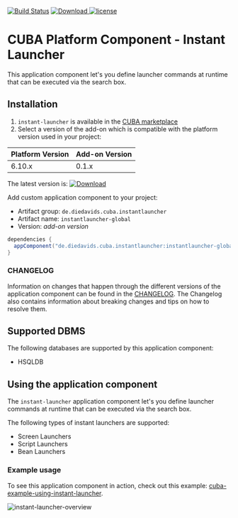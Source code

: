 [![Build Status](https://travis-ci.com/mariodavid/cuba-component-instant-launcher.svg?branch=master)](https://travis-ci.org/mariodavid/cuba-component-instant-launcher)
[ ![Download](https://api.bintray.com/packages/mariodavid/cuba-components/cuba-component-instant-launcher/images/download.svg) ](https://bintray.com/mariodavid/cuba-components/cuba-component-instant-launcher/_latestVersion)
[![license](https://img.shields.io/badge/license-Apache%20License%202.0-blue.svg?style=flat)](http://www.apache.org/licenses/LICENSE-2.0)

# CUBA Platform Component - Instant Launcher

This application component let's you define launcher commands at runtime that can be executed via the search box.



## Installation

1. `instant-launcher` is available in the [CUBA marketplace](https://www.cuba-platform.com/marketplace/instant-launcher)
2. Select a version of the add-on which is compatible with the platform version used in your project:

| Platform Version | Add-on Version |
| ---------------- | -------------- |
| 6.10.x           | 0.1.x          |


The latest version is: [ ![Download](https://api.bintray.com/packages/mariodavid/cuba-components/cuba-component-instant-launcher/images/download.svg) ](https://bintray.com/mariodavid/cuba-components/cuba-component-instant-launcher/_latestVersion)

Add custom application component to your project:

* Artifact group: `de.diedavids.cuba.instantlauncher`
* Artifact name: `instantlauncher-global`
* Version: *add-on version*

```groovy
dependencies {
  appComponent("de.diedavids.cuba.instantlauncher:instantlauncher-global:*addon-version*")
}
```


### CHANGELOG

Information on changes that happen through the different versions of the application component can be found in the [CHANGELOG](https://github.com/mariodavid/cuba-component-instant-launcher/blob/master/CHANGELOG.md).
The Changelog also contains information about breaking changes and tips on how to resolve them.

## Supported DBMS

The following databases are supported by this application component:

* HSQLDB

## Using the application component

The `instant-launcher` application component let's you define launcher commands at runtime that can be executed via the search box.

The following types of instant launchers are supported: 

* Screen Launchers
* Script Launchers
* Bean Launchers

### Example usage
To see this application component in action, check out this example: [cuba-example-using-instant-launcher](https://github.com/mariodavid/cuba-example-using-instant-launcher).


![instant-launcher-overview](https://github.com/mariodavid/cuba-component-instant-launcher/blob/master/img/overview.png)
